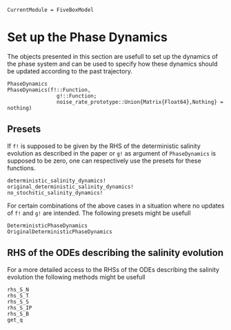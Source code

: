 ```@meta
CurrentModule = FiveBoxModel
```

# Set up the Phase Dynamics

The objects presented in this section are usefull to set up the dynamics of the phase system and can be used
to specify how these dynamics should be updated according to the past trajectory.

```@docs
PhaseDynamics
PhaseDynamics(f!::Function, 
                g!::Function;   
                noise_rate_prototype::Union{Matrix{Float64},Nothing} = nothing)
```

## Presets

If `f!` is supposed to be given by the RHS of the deterministic salinity evolution as described in the paper or `g!` as argument of `PhaseDynamics` is supposed to be zero, one can respectively use the presets for these functions.

```@docs
deterministic_salinity_dynamics!
original_deterministic_salinity_dynamics!
no_stochstic_salinity_dynamics!
```

For certain combinations of the above cases in a situation where no updates of `f!` and `g!` are intended. The following presets might be usefull

```@docs
DeterministicPhaseDynamics
OriginalDeterministicPhaseDynamics
```

## RHS of the ODEs describing the salinity evolution

For a more detailed access to the RHSs of the ODEs describing the salinity evolution the following methods might be usefull

```@docs
rhs_S_N
rhs_S_T
rhs_S_S
rhs_S_IP
rhs_S_B
get_q
```